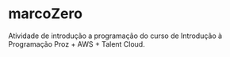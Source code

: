 # marcoZero
Atividade de introdução a programação do curso de Introdução à Programação Proz + AWS + Talent Cloud.

